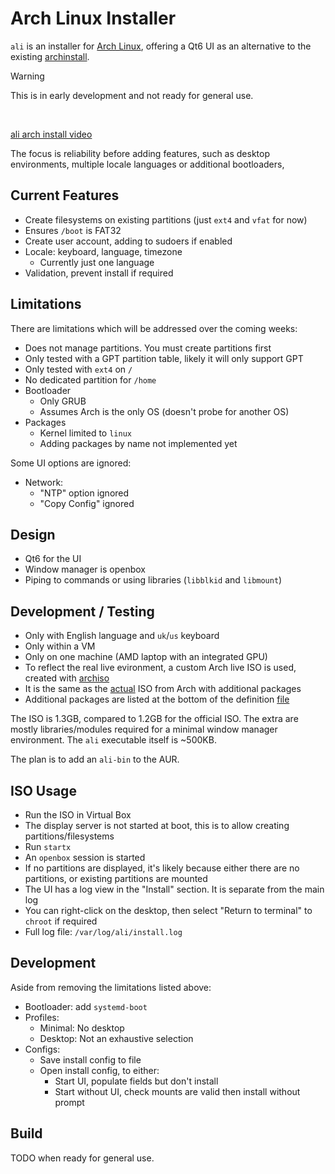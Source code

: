 # Arch Linux Installer
`ali` is an installer for [Arch Linux](https://archlinux.org/), offering a Qt6 UI as an alternative to the existing [archinstall](https://wiki.archlinux.org/title/Archinstall).

> [!WARNING]
> This is in early development and not ready for general use.

<br/>

[ali arch install video](https://github.com/user-attachments/assets/d4bdbd10-80d9-49b7-873f-8b0cd51b9626)

The focus is reliability before adding features, such as desktop environments, multiple locale languages or additional bootloaders, 

## Current Features
- Create filesystems on existing partitions (just `ext4` and `vfat` for now)
- Ensures `/boot` is FAT32
- Create user account, adding to sudoers if enabled
- Locale: keyboard, language, timezone
  - Currently just one language
- Validation, prevent install if required


## Limitations
There are limitations which will be addressed over the coming weeks:

- Does not manage partitions. You must create partitions first
- Only tested with a GPT partition table, likely it will only support GPT 
- Only tested with `ext4` on `/`
- No dedicated partition for `/home`
- Bootloader
  - Only GRUB
  - Assumes Arch is the only OS (doesn't probe for another OS)
- Packages
  - Kernel limited to `linux`
  - Adding packages by name not implemented yet


Some UI options are ignored:
- Network:
  - "NTP" option ignored
  - "Copy Config" ignored


## Design
- Qt6 for the UI
- Window manager is openbox
- Piping to commands or using libraries (`libblkid` and `libmount`)


## Development / Testing
- Only with English language and `uk`/`us` keyboard
- Only within a VM
- Only on one machine (AMD laptop with an integrated GPU)
- To reflect the real live evironment, a custom Arch live ISO is used, created with [archiso](https://wiki.archlinux.org/title/Archiso)
- It is the same as the [actual](https://wiki.archlinux.org/title/Archiso#Prepare_a_custom_profile) ISO from Arch with 
additional packages
- Additional packages are listed at the bottom of the definition [file](https://github.com/ccooper1982/ali/blob/main/archiso/default/packages.x86_64)

The ISO is 1.3GB, compared to 1.2GB for the official ISO. The extra are mostly libraries/modules required for a minimal
window manager environment. The `ali` executable itself is ~500KB.

The plan is to add an `ali-bin` to the AUR.


## ISO Usage
- Run the ISO in Virtual Box
- The display server is not started at boot, this is to allow creating partitions/filesystems
- Run `startx`
- An `openbox` session is started
- If no partitions are displayed, it's likely because either there are no partitions, or existing partitions are mounted
- The UI has a log view in the "Install" section. It is separate from the main log
- You can right-click on the desktop, then select "Return to terminal" to `chroot` if required
- Full log file: `/var/log/ali/install.log`


## Development
Aside from removing the limitations listed above:

- Bootloader: add `systemd-boot`
- Profiles:
  - Minimal: No desktop
  - Desktop: Not an exhaustive selection
- Configs:
  - Save install config to file
  - Open install config, to either:
    - Start UI, populate fields but don't install
    - Start without UI, check mounts are valid then install without prompt
  
  
## Build
TODO when ready for general use.

